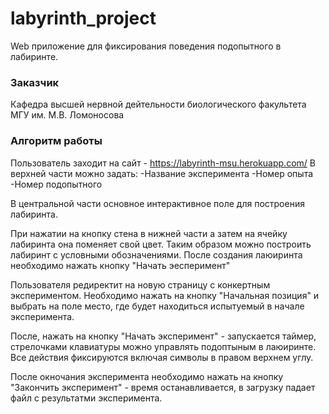 # labyrinth_project
Web приложение для фиксирования поведения подопытного в лабиринте.

### Заказчик
Кафедра высшей нервной дейтельности биологического факультета МГУ им. М.В. Ломоносова

### Алгоритм работы
Пользователь заходит на сайт - https://labyrinth-msu.herokuapp.com/
В верхней части можно задать:
-Название эксперимента
-Номер опыта
-Номер подопытного

В центральной части основное интерактивное поле для построения лабиринта.

При нажатии на кнопку стена в нижней части а затем на ячейку лабиринта она поменяет свой цвет.
Таким образом можно построить лабиринт с условными обозначениями. После создания лаюиринта необходимо нажать кнопку "Начать эесперимент"

Пользователя редиректит на новую страницу с конкертным экспериментом.
Необходимо нажать на кнопку "Начальная позиция" и выбрать на поле место, где будет находиться испытуемый в начале эксперимента.

После, нажать на кнопку "Начать эксперимент" - запускается таймер, стрелочками клавиатуры можно управлять подоптыным в лаюиринте. Все действия фиксируются включая символы в правом верхнем углу.

После окночания эксперимента необходимо нажать на кнопку "Закончить эксперимент" - время останавливается, в загрузку падает файл с результатми эксперимента.
